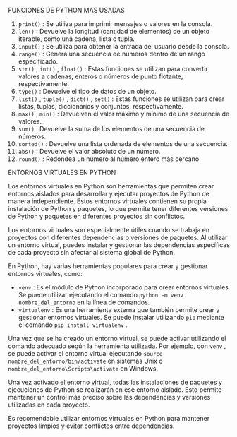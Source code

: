 
FUNCIONES DE PYTHON MAS USADAS

1. `print()` : Se utiliza para imprimir mensajes o valores en la consola.
2. `len()` : Devuelve la longitud (cantidad de elementos) de un objeto iterable, como una cadena, lista o tupla.
3. `input()` : Se utiliza para obtener la entrada del usuario desde la consola.
4. `range()` : Genera una secuencia de números dentro de un rango especificado.
5. `str()` ,  `int()` ,  `float()` : Estas funciones se utilizan para convertir valores a cadenas, enteros o números de punto flotante, respectivamente.
6. `type()` : Devuelve el tipo de datos de un objeto.
7. `list()` ,  `tuple()` ,  `dict()` ,  `set()` : Estas funciones se utilizan para crear listas, tuplas, diccionarios y conjuntos, respectivamente.
8. `max()` ,  `min()` : Devuelven el valor máximo y mínimo de una secuencia de valores.
9. `sum()` : Devuelve la suma de los elementos de una secuencia de números.
10. `sorted()` : Devuelve una lista ordenada de elementos de una secuencia.
11. `abs()` : Devuelve el valor absoluto de un número.
12. `round()` : Redondea un número al número entero más cercano

ENTORNOS VIRTUALES EN PYTHON


Los entornos virtuales en Python son herramientas que permiten crear entornos aislados para desarrollar y ejecutar proyectos de Python de manera independiente. Estos entornos virtuales contienen su propia instalación de Python y paquetes, lo que permite tener diferentes versiones de Python y paquetes en diferentes proyectos sin conflictos.

Los entornos virtuales son especialmente útiles cuando se trabaja en proyectos con diferentes dependencias o versiones de paquetes. Al utilizar un entorno virtual, puedes instalar y gestionar las dependencias específicas de cada proyecto sin afectar al sistema global de Python.

En Python, hay varias herramientas populares para crear y gestionar entornos virtuales, como:

- `venv` : Es el módulo de Python incorporado para crear entornos virtuales. Se puede utilizar ejecutando el comando  `python -m venv nombre_del_entorno`  en la línea de comandos.
- `virtualenv` : Es una herramienta externa que también permite crear y gestionar entornos virtuales. Se puede instalar utilizando  `pip`  mediante el comando  `pip install virtualenv` .

Una vez que se ha creado un entorno virtual, se puede activar utilizando el comando adecuado según la herramienta utilizada. Por ejemplo, con  `venv` , se puede activar el entorno virtual ejecutando  `source nombre_del_entorno/bin/activate`  en sistemas Unix o  `nombre_del_entorno\Scripts\activate`  en Windows.

Una vez activado el entorno virtual, todas las instalaciones de paquetes y ejecuciones de Python se realizarán en ese entorno aislado. Esto permite mantener un control más preciso sobre las dependencias y versiones utilizadas en cada proyecto.

Es recomendable utilizar entornos virtuales en Python para mantener proyectos limpios y evitar conflictos entre dependencias.
